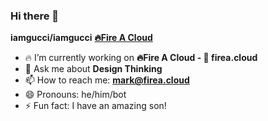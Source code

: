 ### Hi there 👋

**iamgucci/iamgucci** **[🔥Fire A Cloud](https://www.firea.cloud)**

- 🔥 I’m currently working on **🔥Fire A Cloud - 💨 firea.cloud** 
- 💬 Ask me about **Design Thinking** 
- 📫 How to reach me: **mark@firea.cloud**
- 😄 Pronouns: he/him/bot 
- ⚡ Fun fact: I have an amazing son! 
